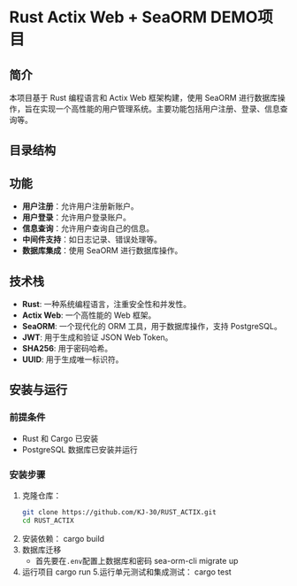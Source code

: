 # Rust Actix Web + SeaORM DEMO项目

## 简介

本项目基于 Rust 编程语言和 Actix Web 框架构建，使用 SeaORM 进行数据库操作，旨在实现一个高性能的用户管理系统。主要功能包括用户注册、登录、信息查询等。

## 目录结构

## 功能

- **用户注册**：允许用户注册新账户。
- **用户登录**：允许用户登录账户。
- **信息查询**：允许用户查询自己的信息。 
- **中间件支持**：如日志记录、错误处理等。
- **数据库集成**：使用 SeaORM 进行数据库操作。

## 技术栈

- **Rust**: 一种系统编程语言，注重安全性和并发性。
- **Actix Web**: 一个高性能的 Web 框架。
- **SeaORM**: 一个现代化的 ORM 工具，用于数据库操作，支持 PostgreSQL。 
- **JWT**: 用于生成和验证 JSON Web Token。
- **SHA256**: 用于密码哈希。
- **UUID**: 用于生成唯一标识符。

## 安装与运行

### 前提条件

- Rust 和 Cargo 已安装
- PostgreSQL 数据库已安装并运行

### 安装步骤

1. 克隆仓库：
   ```sh
   git clone https://github.com/KJ-30/RUST_ACTIX.git
   cd RUST_ACTIX
2. 安装依赖：
   cargo build
3. 数据库迁移
   - 首先要在`.env`配置上数据库和密码
  sea-orm-cli migrate up
4. 运行项目
  cargo run
5.运行单元测试和集成测试：
  cargo test
